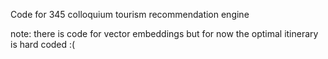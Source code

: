 Code for 345 colloquium tourism recommendation engine 

note: there is code for vector embeddings but for now the optimal itinerary is hard coded :( 
